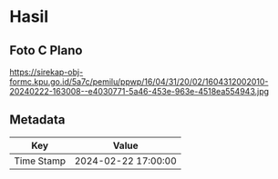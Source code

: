 # Hasil

## Foto C Plano

https://sirekap-obj-formc.kpu.go.id/5a7c/pemilu/ppwp/16/04/31/20/02/1604312002010-20240222-163008--e4030771-5a46-453e-963e-4518ea554943.jpg


## Metadata

| Key        | Value               |
| ---------- | ------------------- |
| Time Stamp | 2024-02-22 17:00:00 |



